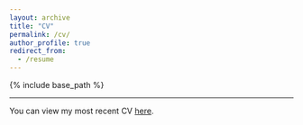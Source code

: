 ```yaml
---
layout: archive
title: "CV"
permalink: /cv/
author_profile: true
redirect_from:
  - /resume
---
```


{% include base_path %}

------

You can view my most recent CV [here](https://jacobgellman.github.io/files/gellman_cv.pdf).